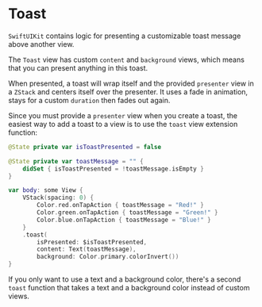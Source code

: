 # Toast

`SwiftUIKit` contains logic for presenting a customizable toast message above another view.

The `Toast` view has custom `content` and `background` views, which means that you can present anything in this toast.

When presented, a toast will wrap itself and the provided `presenter` view in a `ZStack` and centers itself over the presenter. It uses a fade in animation, stays for a custom `duration` then fades out again.

Since you must provide a `presenter` view when you create a  toast, the easiest way to add a toast to a view is to use the `toast` view extension function:

```swift
@State private var isToastPresented = false

@State private var toastMessage = "" {
    didSet { isToastPresented = !toastMessage.isEmpty }
}

var body: some View {
    VStack(spacing: 0) {
        Color.red.onTapAction { toastMessage = "Red!" }
        Color.green.onTapAction { toastMessage = "Green!" }
        Color.blue.onTapAction { toastMessage = "Blue!" }
    }
    .toast(
        isPresented: $isToastPresented,
        content: Text(toastMessage),
        background: Color.primary.colorInvert())
}
```

If you only want to use a text and a background color, there's a second `toast` function that takes a text and a background color instead of custom views.
